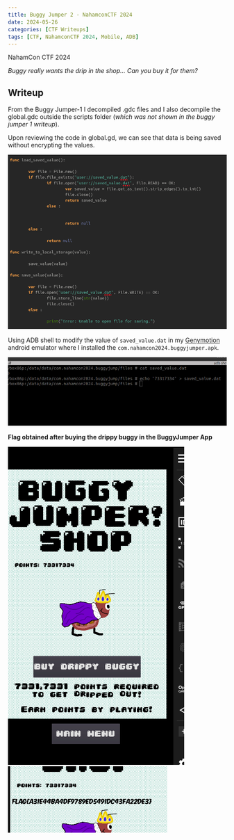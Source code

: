 ```yaml
---
title: Buggy Jumper 2 - NahamconCTF 2024
date: 2024-05-26
categories: [CTF Writeups]
tags: [CTF, NahamconCTF 2024, Mobile, ADB]
---
```


NahamCon CTF 2024

*Buggy really wants the drip in the shop... Can you buy it for them?*

## Writeup
From the Buggy Jumper-1 I decompiled .gdc files and I also decompile the global.gdc outside the scripts folder (_which was not shown in the buggy jumper 1 writeup_).

Upon reviewing the code in global.gd, we can see that data is being saved without encrypting the values.

![Decompiled APK](../assets/nahamconctf2024/decompiled_global_script2.png)

Using ADB shell to modify the value of `saved_value.dat` in my [Genymotion](https://www.genymotion.com/product-desktop/download/) android emulator where I installed the `com.nahamcon2024.buggyjumper.apk`.

![Decompiled APK](../assets/nahamconctf2024/adb_buggyjump.png)

**Flag obtained after buying the drippy buggy in the BuggyJumper App**

![Decompiled APK](../assets/nahamconctf2024/buggy_store.png)
![Decompiled APK](../assets/nahamconctf2024/buggy_jumper2_flag.png)


